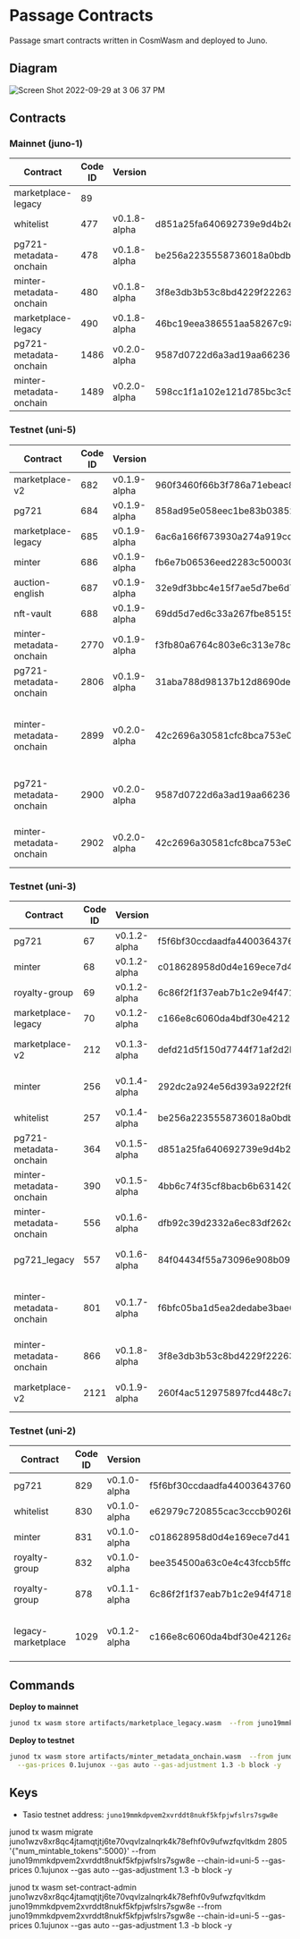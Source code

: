 # Passage Contracts

Passage smart contracts written in CosmWasm and deployed to Juno.

## Diagram

![Screen Shot 2022-09-29 at 3 06 37 PM](https://user-images.githubusercontent.com/6496257/193121168-9a5f52a5-4447-4732-9cea-caefc455063e.png)

## Contracts

### Mainnet (juno-1)

| Contract                | Code ID | Version      | Checksum                                                         | Cost           | Notes |
| ----------------------- | ------- | ------------ | ---------------------------------------------------------------- | -------------- | ----- |
| marketplace-legacy      | 89      |              |                                                                  | 0.840371juno   |       |
| whitelist               | 477     | v0.1.8-alpha | d851a25fa640692739e9d4b2e255905b3e6414e00232a134438081ca497aef74 | 2.598308ujuno  |       |
| pg721-metadata-onchain  | 478     | v0.1.8-alpha | be256a2235558736018a0bdb4ee9d5c80bf2a73f4411e29be771debe6c6b1c58 | 8.000106ujuno  |       |
| minter-metadata-onchain | 480     | v0.1.8-alpha | 3f8e3db3b53c8bd4229f22263842beb3477fa1350228f08e71d4c49bca33e5d6 | 4.0814907ujuno |       |
| marketplace-legacy      | 490     | v0.1.8-alpha | 46bc19eea386551aa58267c9844d4b1b77b32ac535326cae2897733ab610b35c | 3.360571ujuno  |       |
| pg721-metadata-onchain  | 1486    | v0.2.0-alpha | 9587d0722d6a3ad19aa6623632ddc4b92592b70f7c6869fa754a3eeedbcad900 | 0.560861ujuno  |       |
| minter-metadata-onchain | 1489    | v0.2.0-alpha | 598cc1f1a102e121d785bc3c58075892ef8f3f781c6084b5bf97ff628a888353 | 0.269856ujuno  |       |

### Testnet (uni-5)

| Contract                | Code ID | Version      | Checksum                                                         | Notes                                                 |
| ----------------------- | ------- | ------------ | ---------------------------------------------------------------- | ----------------------------------------------------- |
| marketplace-v2          | 682     | v0.1.9-alpha | 960f3460f66b3f786a71ebeac873bfb626296e816b4959576a2f31db9bc758fe | Pre-audit release                                     |
| pg721                   | 684     | v0.1.9-alpha | 858ad95e058eec1be83b03852ea7b60c8dfae67169927844f7633a1c911396c3 | Redeploy on uni-5                                     |
| marketplace-legacy      | 685     | v0.1.9-alpha | 6ac6a166f673930a274a919cdbf80fdaefdd2c0a9e491fa3cd8248334872271d | Redeploy on uni-5                                     |
| minter                  | 686     | v0.1.9-alpha | fb6e7b06536eed2283c5000300b43ffdd9b26665c5af68627a18b6c28a072d14 | Redeploy on uni-5                                     |
| auction-english         | 687     | v0.1.9-alpha | 32e9df3bbc4e15f7ae5d7be6d731ef8c58f0f70c59c8a34a4de914669393d99a | Pre-audit release                                     |
| nft-vault               | 688     | v0.1.9-alpha | 69dd5d7ed6c33a267fbe851554b5f781f2cbcc0c8a500ff2407db852440a1dc6 | Initial release                                       |
| minter-metadata-onchain | 2770    | v0.1.9-alpha | f3fb80a6764c803e6c313e78c89db8c64358e6522a96624fd0325f821b9e40f2 | Migration test (legacy version)                       |
| pg721-metadata-onchain  | 2806    | v0.1.9-alpha | 31aba788d98137b12d8690de852075a74c6516914a5dd64cf892b21db8614370 | Migration test (legacy version)                       |
| minter-metadata-onchain | 2899    | v0.2.0-alpha | 42c2696a30581cfc8bca753e0add69a3356df8240ce316d17dca8aec7831d824 | Migration test (updated version, optimization failed) |
| pg721-metadata-onchain  | 2900    | v0.2.0-alpha | 9587d0722d6a3ad19aa6623632ddc4b92592b70f7c6869fa754a3eeedbcad900 | Migration test (updated version)                      |
| minter-metadata-onchain | 2902    | v0.2.0-alpha | 42c2696a30581cfc8bca753e0add69a3356df8240ce316d17dca8aec7831d824 | Migration test (updated version)                      |

### Testnet (uni-3)

| Contract                | Code ID | Version      | Checksum                                                         | Notes                                                 |
| ----------------------- | ------- | ------------ | ---------------------------------------------------------------- | ----------------------------------------------------- |
| pg721                   | 67      | v0.1.2-alpha | f5f6bf30ccdaadfa440036437600ac3a98999cc4707f20a2b1e80842563e4384 |                                                       |
| minter                  | 68      | v0.1.2-alpha | c018628958d0d4e169ece7d415eda4840a29a8a7ddde0ea1f62153cd72a764e4 |                                                       |
| royalty-group           | 69      | v0.1.2-alpha | 6c86f2f1f37eab7b1c2e94f4718e4f8449e5d094f5b8dbb5a96f6c2f000e45ba |                                                       |
| marketplace-legacy      | 70      | v0.1.2-alpha | c166e8c6060da4bdf30e42126afc3c08128f59fca65ba73c1c70400284a5145e |                                                       |
| marketplace-v2          | 212     | v0.1.3-alpha | defd21d5f150d7744f71af2d2b934171968bc5b7f8396ea9041acd71e4fc9012 | Initial marketplace-v2 deploy                         |
| minter                  | 256     | v0.1.4-alpha | 292dc2a924e56d393a922f2f694503863293f2f173896fa0afd2b42b4ef53a11 | Generates pseudorandom token ids                      |
| whitelist               | 257     | v0.1.4-alpha | be256a2235558736018a0bdb4ee9d5c80bf2a73f4411e29be771debe6c6b1c58 |                                                       |
| pg721-metadata-onchain  | 364     | v0.1.5-alpha | d851a25fa640692739e9d4b2e255905b3e6414e00232a134438081ca497aef74 |                                                       |
| minter-metadata-onchain | 390     | v0.1.5-alpha | 4bb6c74f35cf8bacb6b631420578032b1abdddacc0bb557f20ebbcbefb9f5d8f |                                                       |
| minter-metadata-onchain | 556     | v0.1.6-alpha | dfb92c39d2332a6ec83df262c4e18d621bd4cc9702dc08b81e66945c69a353fb | Removed base_token_uri config var                     |
| pg721_legacy            | 557     | v0.1.6-alpha | 84f04434f55a73096e908b093e75153bfb637eb9091a7b267f7a516ad36ad49c | For deploying Town 1 to testnet                       |
| minter-metadata-onchain | 801     | v0.1.7-alpha | f6bfc05ba1d5ea2dedabe3bae69ddc5d00dba6c032f3bc078821daf476a9d133 | Refactored MintInfo query, added SetAdmin execute msg |
| minter-metadata-onchain | 866     | v0.1.8-alpha | 3f8e3db3b53c8bd4229f22263842beb3477fa1350228f08e71d4c49bca33e5d6 | Added recipient to Withdraw msg                       |
| marketplace-v2          | 2121    | v0.1.9-alpha | 260f4ac512975897fcd448c7a8cb0d4513c1c922b7041884b1c5d56701119281 | Marketplace-v2 including Auctions                     |

### Testnet (uni-2)

| Contract           | Code ID | Version      | Checksum                                                         | Notes                                   |
| ------------------ | ------- | ------------ | ---------------------------------------------------------------- | --------------------------------------- |
| pg721              | 829     | v0.1.0-alpha | f5f6bf30ccdaadfa440036437600ac3a98999cc4707f20a2b1e80842563e4384 |                                         |
| whitelist          | 830     | v0.1.0-alpha | e62979c720855cac3cccb9026beaee806490a2655e17a3d88febfdd441d30297 |                                         |
| minter             | 831     | v0.1.0-alpha | c018628958d0d4e169ece7d415eda4840a29a8a7ddde0ea1f62153cd72a764e4 |                                         |
| royalty-group      | 832     | v0.1.0-alpha | bee354500a63c0e4c43fccb5ffc2a83e62da08f32af40c7e7b010d24817d7ae0 |                                         |
| royalty-group      | 878     | v0.1.1-alpha | 6c86f2f1f37eab7b1c2e94f4718e4f8449e5d094f5b8dbb5a96f6c2f000e45ba | reworked distribute method              |
| legacy-marketplace | 1029    | v0.1.2-alpha | c166e8c6060da4bdf30e42126afc3c08128f59fca65ba73c1c70400284a5145e | includes admin NFT registration bug fix |

## Commands

**Deploy to mainnet**

```bash
junod tx wasm store artifacts/marketplace_legacy.wasm  --from juno19mmkdpvem2xvrddt8nukf5kfpjwfslrs7sgw8e --chain-id=juno-1 --node https://rpc.juno-1.deuslabs.fi:443 --gas-prices 0.1ujuno --gas auto --gas-adjustment 1.3 -b block
```

**Deploy to testnet**

```bash
junod tx wasm store artifacts/minter_metadata_onchain.wasm  --from juno19mmkdpvem2xvrddt8nukf5kfpjwfslrs7sgw8e --chain-id=uni-5 \
  --gas-prices 0.1ujunox --gas auto --gas-adjustment 1.3 -b block -y
```

## Keys

- Tasio testnet address: `juno19mmkdpvem2xvrddt8nukf5kfpjwfslrs7sgw8e`

junod tx wasm migrate juno1wzv8xr8qc4jtamqtjtj6te70vqvlzalnqrk4k78efhf0v9ufwzfqvltkdm 2805 '{"num_mintable_tokens":5000}' --from juno19mmkdpvem2xvrddt8nukf5kfpjwfslrs7sgw8e --chain-id=uni-5 --gas-prices 0.1ujunox --gas auto --gas-adjustment 1.3 -b block -y

junod tx wasm set-contract-admin juno1wzv8xr8qc4jtamqtjtj6te70vqvlzalnqrk4k78efhf0v9ufwzfqvltkdm juno19mmkdpvem2xvrddt8nukf5kfpjwfslrs7sgw8e --from juno19mmkdpvem2xvrddt8nukf5kfpjwfslrs7sgw8e --chain-id=uni-5 --gas-prices 0.1ujunox --gas auto --gas-adjustment 1.3 -b block -y
